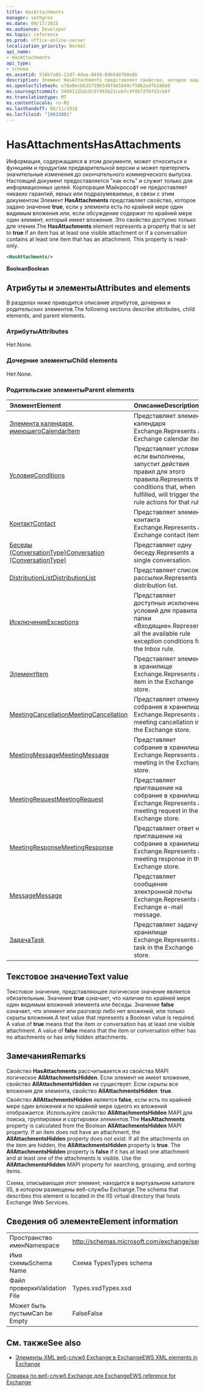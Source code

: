 ```yaml
---
title: HasAttachments
manager: sethgros
ms.date: 09/17/2015
ms.audience: Developer
ms.topic: reference
ms.prod: office-online-server
localization_priority: Normal
api_name:
- HasAttachments
api_type:
- schema
ms.assetid: 538b7a85-11d7-4daa-8458-09b540760e8b
description: Элемент HasAttachments представляет свойство, которое задано значение true , если у элемента есть по крайней мере один видимым вложения или, если обсуждение содержит по крайней мере один элемент, который имеет вложение. Это свойство доступно только для чтения.
ms.openlocfilehash: e76e0ecbb357396540f0d1649cf5062edfb18660
ms.sourcegitcommit: 34041125dc8c5f993b21cebfc4f8b72f0fd2cb6f
ms.translationtype: MT
ms.contentlocale: ru-RU
ms.lasthandoff: 06/11/2018
ms.locfileid: "19833801"
---
```

# <a name="hasattachments"></a><span data-ttu-id="3a09e-104">HasAttachments</span><span class="sxs-lookup"><span data-stu-id="3a09e-104">HasAttachments</span></span>

<span data-ttu-id="3a09e-p102">Информация, содержащаяся в этом документе, может относиться к функциям и продуктам предварительной версии и может претерпеть значительные изменения до окончательного коммерческого выпуска. Настоящий документ предоставляется "как есть" и служит только для информационных целей. Корпорация Майкрософт не предоставляет никаких гарантий, явных или подразумеваемых, в связи с этим документом Элемент **HasAttachments** представляет свойство, которое задано значение **true**, если у элемента есть по крайней мере один видимым вложения или, если обсуждение содержит по крайней мере один элемент, который имеет вложение. Это свойство доступно только для чтения.</span><span class="sxs-lookup"><span data-stu-id="3a09e-p102">The **HasAttachments** element represents a property that is set to **true** if an item has at least one visible attachment or if a conversation contains at least one item that has an attachment. This property is read-only.</span></span> 
  
```XML
<HasAttachments/>
```

 <span data-ttu-id="3a09e-107">**Boolean**</span><span class="sxs-lookup"><span data-stu-id="3a09e-107">**Boolean**</span></span>
## <a name="attributes-and-elements"></a><span data-ttu-id="3a09e-108">Атрибуты и элементы</span><span class="sxs-lookup"><span data-stu-id="3a09e-108">Attributes and elements</span></span>

<span data-ttu-id="3a09e-109">В разделах ниже приводится описание атрибутов, дочерних и родительских элементов.</span><span class="sxs-lookup"><span data-stu-id="3a09e-109">The following sections describe attributes, child elements, and parent elements.</span></span>
  
### <a name="attributes"></a><span data-ttu-id="3a09e-110">Атрибуты</span><span class="sxs-lookup"><span data-stu-id="3a09e-110">Attributes</span></span>

<span data-ttu-id="3a09e-111">Нет.</span><span class="sxs-lookup"><span data-stu-id="3a09e-111">None.</span></span>
  
### <a name="child-elements"></a><span data-ttu-id="3a09e-112">Дочерние элементы</span><span class="sxs-lookup"><span data-stu-id="3a09e-112">Child elements</span></span>

<span data-ttu-id="3a09e-113">Нет.</span><span class="sxs-lookup"><span data-stu-id="3a09e-113">None.</span></span>
  
### <a name="parent-elements"></a><span data-ttu-id="3a09e-114">Родительские элементы</span><span class="sxs-lookup"><span data-stu-id="3a09e-114">Parent elements</span></span>

|<span data-ttu-id="3a09e-115">**Элемент**</span><span class="sxs-lookup"><span data-stu-id="3a09e-115">**Element**</span></span>|<span data-ttu-id="3a09e-116">**Описание**</span><span class="sxs-lookup"><span data-stu-id="3a09e-116">**Description**</span></span>|
|:-----|:-----|
|[<span data-ttu-id="3a09e-117">Элемента календаря, имеющего</span><span class="sxs-lookup"><span data-stu-id="3a09e-117">CalendarItem</span></span>](calendaritem.md) <br/> |<span data-ttu-id="3a09e-118">Представляет элемент календаря Exchange.</span><span class="sxs-lookup"><span data-stu-id="3a09e-118">Represents an Exchange calendar item.</span></span>  <br/> |
|[<span data-ttu-id="3a09e-119">Условия</span><span class="sxs-lookup"><span data-stu-id="3a09e-119">Conditions</span></span>](conditions.md) <br/> |<span data-ttu-id="3a09e-120">Представляет условия, если выполнены, запустит действия правил для этого правила.</span><span class="sxs-lookup"><span data-stu-id="3a09e-120">Represents the conditions that, when fulfilled, will trigger the rule actions for that rule.</span></span>  <br/> |
|[<span data-ttu-id="3a09e-121">Контакт</span><span class="sxs-lookup"><span data-stu-id="3a09e-121">Contact</span></span>](contact.md) <br/> |<span data-ttu-id="3a09e-122">Представляет элемент контакта Exchange.</span><span class="sxs-lookup"><span data-stu-id="3a09e-122">Represents an Exchange contact item.</span></span>  <br/> |
|[<span data-ttu-id="3a09e-123">Беседы (ConversationType)</span><span class="sxs-lookup"><span data-stu-id="3a09e-123">Conversation (ConversationType)</span></span>](conversation-conversationtype.md) <br/> |<span data-ttu-id="3a09e-124">Представляет одну беседу.</span><span class="sxs-lookup"><span data-stu-id="3a09e-124">Represents a single conversation.</span></span>  <br/> |
|[<span data-ttu-id="3a09e-125">DistributionList</span><span class="sxs-lookup"><span data-stu-id="3a09e-125">DistributionList</span></span>](distributionlist.md) <br/> |<span data-ttu-id="3a09e-126">Представляет список рассылки.</span><span class="sxs-lookup"><span data-stu-id="3a09e-126">Represents a distribution list.</span></span>  <br/> |
|[<span data-ttu-id="3a09e-127">Исключения</span><span class="sxs-lookup"><span data-stu-id="3a09e-127">Exceptions</span></span>](exceptions.md) <br/> |<span data-ttu-id="3a09e-128">Представляет доступных исключение условий для правила папки «Входящие».</span><span class="sxs-lookup"><span data-stu-id="3a09e-128">Represents all the available rule exception conditions for the Inbox rule.</span></span>  <br/> |
|[<span data-ttu-id="3a09e-129">Элемент</span><span class="sxs-lookup"><span data-stu-id="3a09e-129">Item</span></span>](item.md) <br/> |<span data-ttu-id="3a09e-130">Представляет элемент в хранилище Exchange.</span><span class="sxs-lookup"><span data-stu-id="3a09e-130">Represents an item in the Exchange store.</span></span>  <br/> |
|[<span data-ttu-id="3a09e-131">MeetingCancellation</span><span class="sxs-lookup"><span data-stu-id="3a09e-131">MeetingCancellation</span></span>](meetingcancellation.md) <br/> |<span data-ttu-id="3a09e-132">Представляет отмену собрания в хранилище Exchange.</span><span class="sxs-lookup"><span data-stu-id="3a09e-132">Represents a meeting cancellation in the Exchange store.</span></span>  <br/> |
|[<span data-ttu-id="3a09e-133">MeetingMessage</span><span class="sxs-lookup"><span data-stu-id="3a09e-133">MeetingMessage</span></span>](meetingmessage.md) <br/> |<span data-ttu-id="3a09e-134">Представляет собрание в хранилище Exchange.</span><span class="sxs-lookup"><span data-stu-id="3a09e-134">Represents a meeting in the Exchange store.</span></span>  <br/> |
|[<span data-ttu-id="3a09e-135">MeetingRequest</span><span class="sxs-lookup"><span data-stu-id="3a09e-135">MeetingRequest</span></span>](meetingrequest.md) <br/> |<span data-ttu-id="3a09e-136">Представляет приглашение на собрание в хранилище Exchange.</span><span class="sxs-lookup"><span data-stu-id="3a09e-136">Represents a meeting request in the Exchange store.</span></span>  <br/> |
|[<span data-ttu-id="3a09e-137">MeetingResponse</span><span class="sxs-lookup"><span data-stu-id="3a09e-137">MeetingResponse</span></span>](meetingresponse.md) <br/> |<span data-ttu-id="3a09e-138">Представляет ответ на приглашение на собрание в хранилище Exchange.</span><span class="sxs-lookup"><span data-stu-id="3a09e-138">Represents a meeting response in the Exchange store.</span></span>  <br/> |
|[<span data-ttu-id="3a09e-139">Message</span><span class="sxs-lookup"><span data-stu-id="3a09e-139">Message</span></span>](message-ex15websvcsotherref.md) <br/> |<span data-ttu-id="3a09e-140">Представляет сообщение электронной почты Exchange.</span><span class="sxs-lookup"><span data-stu-id="3a09e-140">Represents an Exchange e-mail message.</span></span>  <br/> |
|[<span data-ttu-id="3a09e-141">Задача</span><span class="sxs-lookup"><span data-stu-id="3a09e-141">Task</span></span>](task.md) <br/> |<span data-ttu-id="3a09e-142">Представляет задачу в хранилище Exchange.</span><span class="sxs-lookup"><span data-stu-id="3a09e-142">Represents a task in the Exchange store.</span></span>  <br/> |
   
## <a name="text-value"></a><span data-ttu-id="3a09e-143">Текстовое значение</span><span class="sxs-lookup"><span data-stu-id="3a09e-143">Text value</span></span>

<span data-ttu-id="3a09e-p103">Текстовое значение, представляющее логическое значение является обязательным. Значение **true** означает, что наличие по крайней мере один видимым вложений элемента или беседы. Значение **false** означает, что элемент или разговор либо нет вложений, или только скрыты вложения.</span><span class="sxs-lookup"><span data-stu-id="3a09e-p103">A text value that represents a Boolean value is required. A value of **true** means that the item or conversation has at least one visible attachment. A value of **false** means that the item or conversation either has no attachments or has only hidden attachments.</span></span> 
  
## <a name="remarks"></a><span data-ttu-id="3a09e-147">Замечания</span><span class="sxs-lookup"><span data-stu-id="3a09e-147">Remarks</span></span>

<span data-ttu-id="3a09e-p104">Свойство **HasAttachments** рассчитывается из свойства MAPI логическое **AllAttachmentsHidden**. Если элемент не имеет вложение, свойство **AllAttachmentsHidden** не существует. Если скрыты все вложения для элемента, свойство **AllAttachmentsHidden**  **true**. Свойство **AllAttachmentsHidden** является **false**, если есть по крайней мере один вложения и по крайней мере одного из вложений отображается. Используйте свойство **AllAttachmentsHidden** MAPI для поиска, группировки и сортировки элементов.</span><span class="sxs-lookup"><span data-stu-id="3a09e-p104">The **HasAttachments** property is calculated from the Boolean **AllAttachmentsHidden** MAPI property. If an item does not have an attachment, the **AllAttachmentsHidden** property does not exist. If all the attachments on the item are hidden, the **AllAttachmentsHidden** property is **true**. The **AllAttachmentsHidden** property is **false** if it has at least one attachment and at least one of the attachments is visible. Use the **AllAttachmentsHidden** MAPI property for searching, grouping, and sorting items.</span></span> 
  
<span data-ttu-id="3a09e-153">Схема, описывающая этот элемент, находится в виртуальном каталоге IIS, в котором размещены веб-службы Exchange.</span><span class="sxs-lookup"><span data-stu-id="3a09e-153">The schema that describes this element is located in the IIS virtual directory that hosts Exchange Web Services.</span></span>
  
## <a name="element-information"></a><span data-ttu-id="3a09e-154">Сведения об элементе</span><span class="sxs-lookup"><span data-stu-id="3a09e-154">Element information</span></span>

|||
|:-----|:-----|
|<span data-ttu-id="3a09e-155">Пространство имен</span><span class="sxs-lookup"><span data-stu-id="3a09e-155">Namespace</span></span>  <br/> |http://schemas.microsoft.com/exchange/services/2006/types  <br/> |
|<span data-ttu-id="3a09e-156">Имя схемы</span><span class="sxs-lookup"><span data-stu-id="3a09e-156">Schema Name</span></span>  <br/> |<span data-ttu-id="3a09e-157">Схема Types</span><span class="sxs-lookup"><span data-stu-id="3a09e-157">Types schema</span></span>  <br/> |
|<span data-ttu-id="3a09e-158">Файл проверки</span><span class="sxs-lookup"><span data-stu-id="3a09e-158">Validation File</span></span>  <br/> |<span data-ttu-id="3a09e-159">Types.xsd</span><span class="sxs-lookup"><span data-stu-id="3a09e-159">Types.xsd</span></span>  <br/> |
|<span data-ttu-id="3a09e-160">Может быть пустым</span><span class="sxs-lookup"><span data-stu-id="3a09e-160">Can be Empty</span></span>  <br/> |<span data-ttu-id="3a09e-161">False</span><span class="sxs-lookup"><span data-stu-id="3a09e-161">False</span></span>  <br/> |
   
## <a name="see-also"></a><span data-ttu-id="3a09e-162">См. также</span><span class="sxs-lookup"><span data-stu-id="3a09e-162">See also</span></span>



- [<span data-ttu-id="3a09e-163">Элементы XML веб-служб Exchange в Exchange</span><span class="sxs-lookup"><span data-stu-id="3a09e-163">EWS XML elements in Exchange</span></span>](ews-xml-elements-in-exchange.md)
  
[<span data-ttu-id="3a09e-164">Справка по веб-служб Exchange для Exchange</span><span class="sxs-lookup"><span data-stu-id="3a09e-164">EWS reference for Exchange</span></span>](ews-reference-for-exchange.md)

